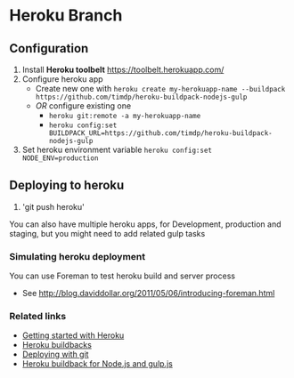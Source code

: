 # Heroku Branch

## Configuration
1. Install **Heroku toolbelt** https://toolbelt.herokuapp.com/
1. Configure heroku app
    * Create new one with `heroku create my-herokuapp-name --buildpack https://github.com/timdp/heroku-buildpack-nodejs-gulp` 
    * *OR* configure existing one
       * `heroku git:remote -a my-herokuapp-name`
       * `heroku config:set BUILDPACK_URL=https://github.com/timdp/heroku-buildpack-nodejs-gulp`
1. Set heroku environment variable `heroku config:set NODE_ENV=production`

## Deploying to heroku
1. 'git push heroku'

You can also have multiple heroku apps, for Development, production and staging, but you might need to add related gulp tasks

### Simulating heroku deployment
You can use Foreman to test heroku build and server process
- See http://blog.daviddollar.org/2011/05/06/introducing-foreman.html

### Related links
- [Getting started with Heroku](https://devcenter.heroku.com/articles/quickstart)
- [Heroku buildbacks](https://devcenter.heroku.com/articles/buildpacks)
- [Deploying with git](https://devcenter.heroku.com/articles/git)
- [Heroku buildback for Node.js and gulp.js](https://github.com/timdp/heroku-buildpack-nodejs-gulp)
